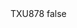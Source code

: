 <?xml version="1.0" encoding="UTF-8"?>
<CustomMetadata xmlns="http://soap.sforce.com/2006/04/metadata">
    <label>TXU878</label>
    <protected>false</protected>
</CustomMetadata>
